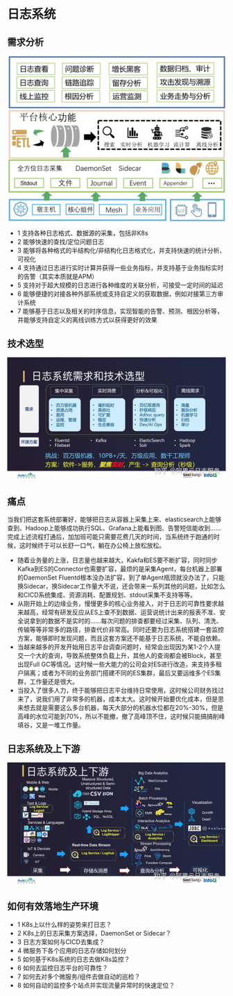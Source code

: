 # 日志系统

## 需求分析

![avatar](./resource/log_system_requirents.png)

- 1 支持各种日志格式、数据源的采集，包括非K8s
- 2 能够快速的查找/定位问题日志
- 3 能够将各种格式的半结构化/非结构化日志格式化，并支持快速的统计分析、可视化
- 4 支持通过日志进行实时计算并获得一些业务指标，并支持基于业务指标实时的告警（其实本质就是APM）
- 5 支持对于超大规模的日志进行各种维度的关联分析，可接受一定时间的延迟
- 6 能够便捷的对接各种外部系统或支持自定义的获取数据，例如对接第三方审计系统
- 7 能够基于日志以及相关的时序信息，实现智能的告警、预测、根因分析等，并能够支持自定义的离线训练方式以获得更好的效果

## 技术选型

![avatar](./resource/log_system_technology_selection.jpg)

## 痛点

当我们把这套系统部署好，能够把日志从容器上采集上来、elasticsearch上能够查到、Hadoop上能够成功执行SQL、Grafana上能看到图、告警短信能收到......完成上述流程打通后，加加班可能只需要花费几天的时间，当系统终于跑通的时候，这时候终于可以长舒一口气，躺在办公椅上放松放松。

- 随着业务量的上涨，日志量也越来越大，Kakfa和ES要不断扩容，同时同步Kafka到ES的Connector也需要扩容，最烦的是采集Agent，每台机器上部署的DaemonSet Fluentd根本没办法扩容，到了单Agent瓶颈就没办法了，只能换Sidecar，换Sidecar工作量大不说，还会带来一系列其他的问题，比如怎么和CICD系统集成、资源消耗、配置规划、stdout采集不支持等等。
- 从刚开始上的边缘业务，慢慢更多的核心业务接入，对于日志的可靠性要求越来越高，经常有研发反应从ES上查不到数据、运营说统计出来的报表不准、安全说拿到的数据不是实时的......每次问题的排查都要经过采集、队列、清洗、传输等等非常多的路径，排查代价非常高。同时还要为日志系统搭建一套监控方案，能够即时发现问题，而且这套方案还不能基于日志系统，不能自依赖。
- 当越来越多的开发开始用日志平台调查问题时，经常会出现因为某1-2个人提交一个大的查询，导致系统整体负载上升，其他人的查询都会被Block，甚至出现Full GC等情况。这时候一些大能力的公司会对ES进行改造，来支持多租户隔离；或者为不同的业务部门搭建不同的ES集群，最后又要运维多个ES集群，工作量还是很大。
- 当投入了很多人力，终于能够把日志平台维持日常使用，这时候公司财务找过来了，说我们用了非常多的机器，成本太大。这时候开始要优化成本，但是思来想去就是需要这么多台机器，每天大部分的机器水位都在20%-30%，但是高峰的水位可能到70%，所以不能撤，撤了高峰顶不住，这时候只能搞搞削峰填谷，又是一堆工作量。

## 日志系统及上下游

![avatar](./resource/log_system_and_upstream_and_downstream.jpg)

## 如何有效落地生产环境

- 1 K8s上以什么样的姿势来打日志？
- 2 K8s上的日志采集方案选择，DaemonSet or Sidecar？
- 3 日志方案如何与CICD去集成？
- 4 微服务下各个应用的日志存储如何划分
- 5 如何基于K8s系统的日志去做K8s监控？
- 6 如何去监控日志平台的可靠性？
- 7 如何去对多个微服务/组件去做自动的巡检？
- 8 如何自动的监控多个站点并实现流量异常时的快速定位？